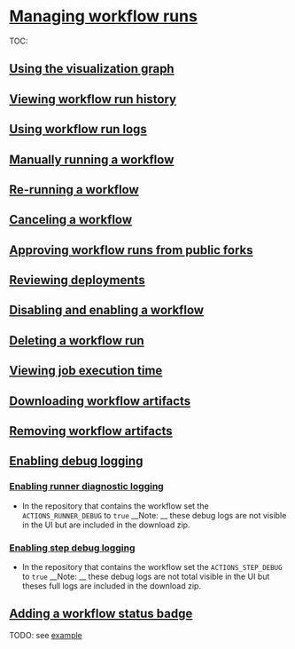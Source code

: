 # [Managing workflow runs](https://docs.github.com/en/actions/managing-workflow-runs)
TOC:
## [Using the visualization graph](https://docs.github.com/en/actions/managing-workflow-runs/using-the-visualization-graph)
## [Viewing workflow run history](https://docs.github.com/en/actions/managing-workflow-runs/viewing-workflow-run-history)
## [Using workflow run logs](https://docs.github.com/en/actions/managing-workflow-runs/using-workflow-run-logs)
## [Manually running a workflow](https://docs.github.com/en/actions/managing-workflow-runs/manually-running-a-workflow)
## [Re-running a workflow](https://docs.github.com/en/actions/managing-workflow-runs/re-running-a-workflow)
## [Canceling a workflow](https://docs.github.com/en/actions/managing-workflow-runs/canceling-a-workflow)
## [Approving workflow runs from public forks](https://docs.github.com/en/actions/managing-workflow-runs/approving-workflow-runs-from-public-forks)
## [Reviewing deployments](https://docs.github.com/en/actions/managing-workflow-runs/reviewing-deployments)
## [Disabling and enabling a workflow](https://docs.github.com/en/actions/managing-workflow-runs/disabling-and-enabling-a-workflow)
## [Deleting a workflow run](https://docs.github.com/en/actions/managing-workflow-runs/deleting-a-workflow-run)
## [Viewing job execution time](https://docs.github.com/en/actions/managing-workflow-runs/viewing-job-execution-time)
## [Downloading workflow artifacts](https://docs.github.com/en/actions/managing-workflow-runs/downloading-workflow-artifacts)
## [Removing workflow artifacts](https://docs.github.com/en/actions/managing-workflow-runs/removing-workflow-artifacts)
## [Enabling debug logging](https://docs.github.com/en/actions/managing-workflow-runs/enabling-debug-logging)
### [Enabling runner diagnostic logging](https://docs.github.com/en/actions/managing-workflow-runs/enabling-debug-logging#enabling-runner-diagnostic-logging)
* In the repository that contains the workflow set the `ACTIONS_RUNNER_DEBUG` to `true`
__Note: __ these debug logs are not visible in the UI but are included in the download zip.
### [Enabling step debug logging](https://docs.github.com/en/actions/managing-workflow-runs/enabling-debug-logging#enabling-step-debug-logging)
* In the repository that contains the workflow set the `ACTIONS_STEP_DEBUG` to `true`
__Note: __ these debug logs are not total visible in the UI but theses full logs are included in the download zip.
## [Adding a workflow status badge](https://docs.github.com/en/actions/managing-workflow-runs/adding-a-workflow-status-badge)
TODO: see [example](https://dev.to/robdwaller/how-to-add-a-github-actions-badge-to-your-project-11ci)
